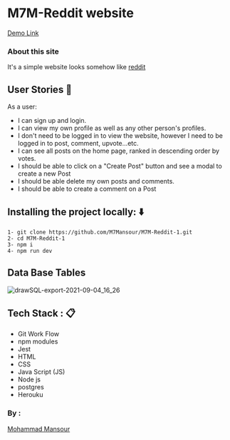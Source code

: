 # M7M-Reddit website

[Demo Link](https://m7m-reddit.herokuapp.com/)

### About this site
It's a simple website looks somehow like [reddit](https://www.reddit.com/)

## User Stories :book:
As a user:
- I can sign up and login.
- I can view my own profile as well as any other person's profiles.
- I don't need to be logged in to view the website, however I need to be logged in to post, comment, upvote...etc.
- I can see all posts on the home page, ranked in descending order by votes.
- I should be able to click on a "Create Post" button and see a modal to create a new Post
- I should be able delete my own posts and comments.
- I should be able to create a comment on a Post


## Installing the project locally: :arrow_down:
```
1- git clone https://github.com/M7Mansour/M7M-Reddit-1.git 
2- cd M7M-Reddit-1
3- npm i 
4- npm run dev
```
## Data Base Tables 
![drawSQL-export-2021-09-04_16_26](https://user-images.githubusercontent.com/71079908/132096058-9f0e526d-b71b-43f2-a83b-06c0d426b014.png)


## Tech Stack : :clipboard:
* Git Work Flow
* npm modules
* Jest
* HTML
* CSS
* Java Script (JS)
* Node js
* postgres
* Herouku

### By :
[Mohammad Mansour](https://github.com/M7Mansour)

